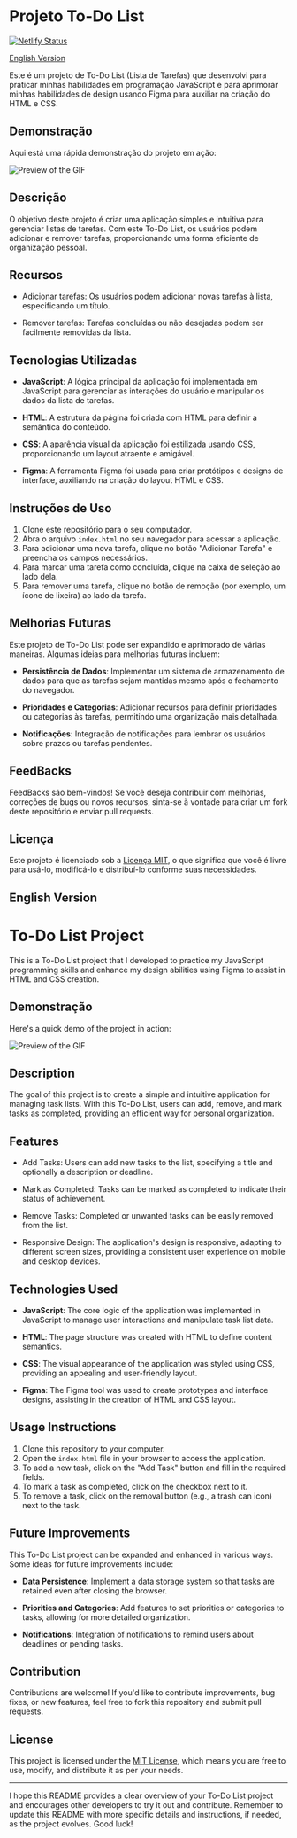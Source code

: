 # Projeto To-Do List
[![Netlify Status](https://api.netlify.com/api/v1/badges/f7cdd147-7d56-4c35-83e1-420dc6da5453/deploy-status)](https://todo-task-list-v1.netlify.app)

[English Version](#english-version)

Este é um projeto de To-Do List (Lista de Tarefas) que desenvolvi para praticar minhas habilidades em programação JavaScript e para aprimorar minhas habilidades de design usando Figma para auxiliar na criação do HTML e CSS.

## Demonstração

Aqui está uma rápida demonstração do projeto em ação:

![Preview of the GIF](https://i.imgur.com/qj5P2uY.gif)

## Descrição

O objetivo deste projeto é criar uma aplicação simples e intuitiva para gerenciar listas de tarefas. Com este To-Do List, os usuários podem adicionar e remover tarefas, proporcionando uma forma eficiente de organização pessoal.

## Recursos

- Adicionar tarefas: Os usuários podem adicionar novas tarefas à lista, especificando um título.

- Remover tarefas: Tarefas concluídas ou não desejadas podem ser facilmente removidas da lista.

## Tecnologias Utilizadas

- **JavaScript**: A lógica principal da aplicação foi implementada em JavaScript para gerenciar as interações do usuário e manipular os dados da lista de tarefas.

- **HTML**: A estrutura da página foi criada com HTML para definir a semântica do conteúdo.

- **CSS**: A aparência visual da aplicação foi estilizada usando CSS, proporcionando um layout atraente e amigável.

- **Figma**: A ferramenta Figma foi usada para criar protótipos e designs de interface, auxiliando na criação do layout HTML e CSS.

## Instruções de Uso

1. Clone este repositório para o seu computador.
2. Abra o arquivo `index.html` no seu navegador para acessar a aplicação.
3. Para adicionar uma nova tarefa, clique no botão "Adicionar Tarefa" e preencha os campos necessários.
4. Para marcar uma tarefa como concluída, clique na caixa de seleção ao lado dela.
5. Para remover uma tarefa, clique no botão de remoção (por exemplo, um ícone de lixeira) ao lado da tarefa.


## Melhorias Futuras

Este projeto de To-Do List pode ser expandido e aprimorado de várias maneiras. Algumas ideias para melhorias futuras incluem:

- **Persistência de Dados**: Implementar um sistema de armazenamento de dados para que as tarefas sejam mantidas mesmo após o fechamento do navegador.

- **Prioridades e Categorias**: Adicionar recursos para definir prioridades ou categorias às tarefas, permitindo uma organização mais detalhada.

- **Notificações**: Integração de notificações para lembrar os usuários sobre prazos ou tarefas pendentes.

## FeedBacks

FeedBacks são bem-vindos! Se você deseja contribuir com melhorias, correções de bugs ou novos recursos, sinta-se à vontade para criar um fork deste repositório e enviar pull requests.

## Licença

Este projeto é licenciado sob a [Licença MIT](LICENSE), o que significa que você é livre para usá-lo, modificá-lo e distribuí-lo conforme suas necessidades.




## English Version

# To-Do List Project

This is a To-Do List project that I developed to practice my JavaScript programming skills and enhance my design abilities using Figma to assist in HTML and CSS creation.

## Demonstração

Here's a quick demo of the project in action:

![Preview of the GIF](https://i.imgur.com/qj5P2uY.gif)

## Description

The goal of this project is to create a simple and intuitive application for managing task lists. With this To-Do List, users can add, remove, and mark tasks as completed, providing an efficient way for personal organization.

## Features

- Add Tasks: Users can add new tasks to the list, specifying a title and optionally a description or deadline.

- Mark as Completed: Tasks can be marked as completed to indicate their status of achievement.

- Remove Tasks: Completed or unwanted tasks can be easily removed from the list.

- Responsive Design: The application's design is responsive, adapting to different screen sizes, providing a consistent user experience on mobile and desktop devices.

## Technologies Used

- **JavaScript**: The core logic of the application was implemented in JavaScript to manage user interactions and manipulate task list data.

- **HTML**: The page structure was created with HTML to define content semantics.

- **CSS**: The visual appearance of the application was styled using CSS, providing an appealing and user-friendly layout.

- **Figma**: The Figma tool was used to create prototypes and interface designs, assisting in the creation of HTML and CSS layout.

## Usage Instructions

1. Clone this repository to your computer.
2. Open the `index.html` file in your browser to access the application.
3. To add a new task, click on the "Add Task" button and fill in the required fields.
4. To mark a task as completed, click on the checkbox next to it.
5. To remove a task, click on the removal button (e.g., a trash can icon) next to the task.

## Future Improvements

This To-Do List project can be expanded and enhanced in various ways. Some ideas for future improvements include:

- **Data Persistence**: Implement a data storage system so that tasks are retained even after closing the browser.

- **Priorities and Categories**: Add features to set priorities or categories to tasks, allowing for more detailed organization.

- **Notifications**: Integration of notifications to remind users about deadlines or pending tasks.

## Contribution

Contributions are welcome! If you'd like to contribute improvements, bug fixes, or new features, feel free to fork this repository and submit pull requests.

## License

This project is licensed under the [MIT License](LICENSE), which means you are free to use, modify, and distribute it as per your needs.

---

I hope this README provides a clear overview of your To-Do List project and encourages other developers to try it out and contribute. Remember to update this README with more specific details and instructions, if needed, as the project evolves. Good luck!